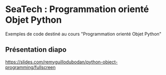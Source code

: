 # SeaTech : Programmation orienté Objet Python

Exemples de code destiné au cours "Programmation orienté Objet Python"

## Présentation diapo

https://slides.com/remyguillodubodan/python-object-programming/fullscreen